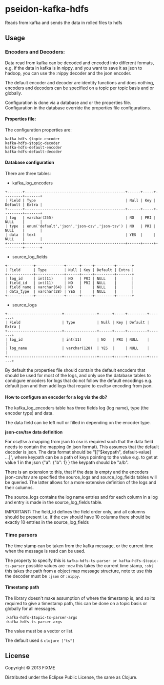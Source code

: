 # pseidon-kafka-hdfs

Reads from kafka and sends the data in rolled files to hdfs

## Usage

### Encoders and Decoders:

Data read from kafka can be decoded and encoded into different formats, e.g. if the data in kafka is in nippy, 
and you want to save it as json to hadoop, you can use the :nippy decoder and the json encoder.

The default encoder and decoder are identity functions and does nothing, encoders and decoders can be specified
on a topic per topic basis and or globally.

Configuration is done via a database and or the properties file.
Configuration in the database override the properties file configurations.

#### Properties file:

The configuration properties are:
```
kafka-hdfs-$topic-encoder
kafka-hdfs-$topic-decoder
kafka-hdfs-default-encoder
kafka-hdfs-default-decoder
```

#### Database configuration

There are three tables:

* kafka_log_encoders

```
+-------+----------------------------------------------+------+-----+---------+-------+
| Field | Type                                         | Null | Key | Default | Extra |
+-------+----------------------------------------------+------+-----+---------+-------+
| log   | varchar(255)                                 | NO   | PRI | NULL    |       |
| type  | enum('default','json','json-csv','json-tsv') | NO   | PRI | NULL    |       |
| data  | text                                         | YES  |     | NULL    |       |
+-------+----------------------------------------------+------+-----+---------+-------+
```

* source_log_fields

```
+------------+-------------+------+-----+---------+-------+
| Field      | Type        | Null | Key | Default | Extra |
+------------+-------------+------+-----+---------+-------+
| log_id     | int(11)     | NO   | PRI | NULL    |       |
| field_id   | int(11)     | NO   | PRI | NULL    |       |
| field_name | varchar(64) | NO   |     | NULL    |       |
| data_type  | varchar(28) | YES  |     | NULL    |       |
+------------+-------------+------+-----+---------+-------+
```

* source_logs

```
+-------------------------+---------------+------+-----+---------+-------+
| Field                   | Type          | Null | Key | Default | Extra |
+-------------------------+---------------+------+-----+---------+-------+
| log_id                  | int(11)       | NO   | PRI | NULL    |       |
| log_name                | varchar(128)  | YES  |     | NULL    |       |
+-------------------------+---------------+------+-----+---------+-------+
```

By default the properties file should contain the default encoders that should be used for most of the logs, and only use the database tables
to condigure encoders for logs that do not follow the default encodings e.g. default json and then add logs that require to csv/tsv encoding from json.

#### How to configure an encoder for a log via the db?

The kafka_log_encoders table has three fields log (log name), type (the encoder type) and data.

The data field can be left null or filled in depending on the encoder type.

__json-csv/tsv data definition__

For csv/tsv a mapping from json to csv is required such that the data field needs to contain the mapping (in json format).
This assumes that the default decoder is json. The data format should be "[[\"$keypath\", default-value] ...]", where keypath can be a path of keys pointing to the value
e.g. to get at value 1 in the json {"a": {"b": 1} } the keypath should be "a/b".

There is an extension to this, that if the data is empty and the encoders json-csv/tsv are specified the source_logs and source_log_fields tables will be queried.
The latter allows for a more extensive definition of the logs and their columns.

The source_logs contains the log name entries and for each column in a log and entry is made in the source_log_fields table.

IMPORTANT:
The field_id defines the field order only, and all columns should be present i.e. if the csv should have 10 columns there should be exactly 10 entries in the source_log_fields



### Time parsers

The time stamp can be taken from the kafka message, or the current time when the message is read can be used.

The property to specify this is ```kafka-hdfs-ts-parser or kafka-hdfs-$topic-ts-parser``` possible values are ```:now``` this takes the current time stamp,
```:obj``` this takes the path from a object map message structure, note to use this the decoder must be ```:json``` or ```:nippy```.

#### Timestamp path

The library doesn't make assumption of where the timestamp is, and so its required to give a timestamp path, 
this can be done on a topic basis or globally for all messages.

```
:kafka-hdfs-$topic-ts-parser-args
:kafka-hdfs-ts-parser-args
```

The value must be a vector or list.

The default used s ```clojure ["ts"]```

## License

Copyright © 2013 FIXME

Distributed under the Eclipse Public License, the same as Clojure.
